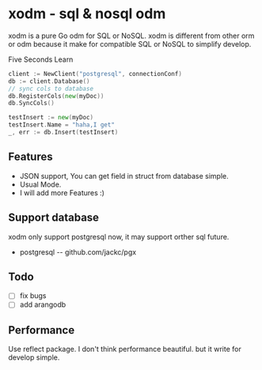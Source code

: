 # xodm - sql & nosql odm

xodm is a pure Go odm for SQL or NoSQL. xodm is different from other orm or odm because it make for compatible SQL or NoSQL to simplify develop.

Five Seconds Learn
```go
client := NewClient("postgresql", connectionConf)
db := client.Database()
// sync cols to database
db.RegisterCols(new(myDoc))
db.SyncCols()

testInsert := new(myDoc)
testInsert.Name = "haha,I get"
_, err := db.Insert(testInsert)
```

## Features

* JSON support, You can get field in struct from database simple.
* Usual Mode.
* I will add more Features :)

## Support database

xodm only support postgresql now, it may support orther sql future.

* postgresql -- github.com/jackc/pgx

## Todo

* [ ] fix bugs
* [ ] add arangodb

## Performance

Use reflect package. I don't think performance beautiful. but it write for develop simple.
